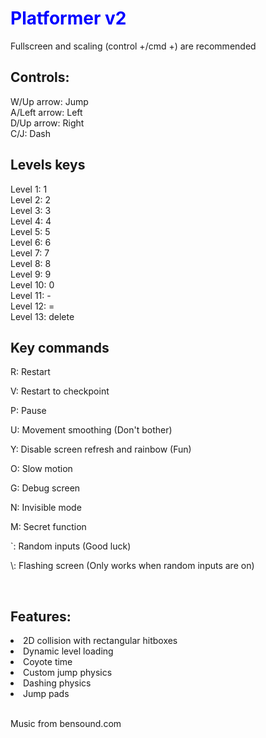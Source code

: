 <h1 style="color:blue">Platformer v2</h1>
<p>Fullscreen and scaling   (control +/cmd +) are recommended</p>
<h2>Controls:</h2>
W/Up arrow: Jump
<br>
A/Left arrow: Left
<br>
D/Up arrow: Right
<br>
C/J: Dash
<h2>Levels keys</h2>
Level 1: 1
<br>
Level 2: 2
<br>
Level 3: 3
<br>
Level 4: 4
<br>
Level 5: 5
<br>
Level 6: 6
<br>
Level 7: 7
<br>
Level 8: 8
<br>
Level 9: 9
<br>
Level 10: 0
<br>
Level 11: -
<br>
Level 12: =
<br>
Level 13: delete
<h2>Key commands</h2>
<p>R: Restart</p>
<p>V: Restart to checkpoint</p>
<p>P: Pause</p>
<p>U: Movement smoothing (Don't bother)</p>
<p>Y: Disable screen refresh and rainbow (Fun)</p>
<p>O: Slow motion</p>
<p>G: Debug screen</p>
<p>N: Invisible mode</p>
<p>M: Secret function</p>
<p>`: Random inputs (Good luck)</p>
<p>\: Flashing screen (Only works when random inputs are on)</p>
<br>
<h2>Features:</h2>
<li>2D collision with rectangular hitboxes</li>
<li>Dynamic level loading</li>
<li>Coyote time</li>
<li>Custom jump physics</li>
<li>Dashing physics</li>
<li>Jump pads</li>
<br>
<p>Music from bensound.com</p>
